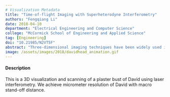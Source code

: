 ```yaml
---
# Visualization Metadata
title: "Time-of-flight Imaging with Superheterodyne Interferometry"
authors: "Fengqiang Li"
date: 2018-04-10
department: "Electrical Engineering and Computer Science"
college: "McCormick School of Engineering and Applied Science"
tag: [Engineering]
doi: "10.21985/N2VT5F"
abstract: "Three-dimensional imaging techniques have been widely used in both industry and academia. Time-of-flight (ToF) sensors offer a promising method of 3D imaging due to compact size and low complexity. However, state-of-the-art ToF sensors only have depth resolutions of centimeters due to limitations in the modulation frequencies that can be used. In this paper, we propose a technique to generate modulation frequencies as high as 1 THz using optical superheterodyne interferometry. Our proposed system provides great flexibility in imaging range and resolution. We experimentally demonstrate an increase in depth resolution by an order of magnitude relative to currently available commercial ToF cameras."
image: /assets/images/2018/davidhead_animation.gif
---
```

#### Description
This is a 3D visualization and scanning of a plaster bust of David using laser interferometry. We achieve micrometer resolution of David with macro stand-off distance.
